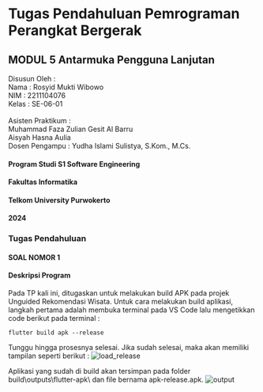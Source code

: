 # Tugas Pendahuluan Pemrograman Perangkat Bergerak
## MODUL 5 Antarmuka Pengguna Lanjutan

Disusun Oleh : <br>
Nama : Rosyid Mukti Wibowo <br>
NIM : 2211104076 <br>
Kelas : SE-06-01 <br>
<br>
Asisten Praktikum : <br>
Muhammad Faza Zulian Gesit Al Barru <br>
Aisyah Hasna Aulia <br>
Dosen Pengampu : Yudha Islami Sulistya, S.Kom., M.Cs.

#### Program Studi S1 Software Engineering
#### Fakultas Informatika
#### Telkom University Purwokerto
#### 2024


### Tugas Pendahuluan

#### SOAL NOMOR 1


#### Deskripsi Program
Pada TP kali ini, ditugaskan untuk melakukan build APK pada projek Unguided Rekomendasi Wisata. Untuk cara melakukan build aplikasi, langkah pertama adalah membuka terminal pada VS Code lalu mengetikkan code berikut pada terminal :
```
flutter build apk --release
```

Tunggu hingga prosesnya selesai. Jika sudah selesai, maka akan memiliki tampilan seperti berikut :
![load_release](https://github.com/user-attachments/assets/6c583933-5df5-40df-ac11-7a98263425db)

Aplikasi yang sudah di build akan tersimpan pada folder build\outputs\flutter-apk\ dan file bernama apk-release.apk.
![output](https://github.com/user-attachments/assets/142c9dbe-9afc-4109-8c1a-a4ce2ad9ee78)